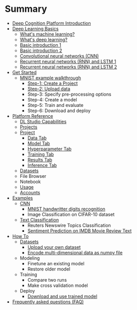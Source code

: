 # Summary

* [Deep Cognition Platform Introduction](deep-learning-studio.md)
* [Deep Learning Basics](README.md)
  * [What's machine learning?](whats-machine-learning.md)
  * [What's deep learning?](chapter-2.md)
  * [Basic introduction 1](introduction-to-deep-learning-by-luis-serrano.md)
  * [Basic introduction 2](how-deep-learning-work-by-brandon-rohrer.md)
  * [Convolutional neural networks \(CNN\)](convolutional-neural-layer.md)
  * [Recurrent neural networks \(RNN\) and LSTM 1](recurrent-neural-networks-rnn-and-lstm.md)
  * [Recurrent neural networks \(RNN\) and LSTM 2](sequence-learning-with-rnn.md)
* [Get Started](get-started.md)
  * [MNIST example walkthrough](get-started/example-walkthrough.md)
    * [Step-1: Create a Project](get-started/step-1-create-a-project.md)
    * [Step-2: Upload data](get-started/step-2-upload-data.md)
    * Step-3: Specify pre-processing options
    * Step-4: Create a model
    * Step-5: Train and evaluate
    * Step-6: Download and deploy
* [Platform Reference](software-reference.md)
  * [DL Studio Capabilities](dl-studio-capabilities.md)
  * [Projects](software-reference/project-tab.md)
  * [Project](software-reference/project-page.md)
    * [Data Tab](software-reference/data-tab.md)
    * [Model Tab](software-reference/model-tab.md)
    * [Hyperparameter Tab](software-reference/hyperparameter-tab.md)
    * [Training Tab](software-reference/training-tab.md)
    * [Results Tab](software-reference/results-tab.md)
    * [Inference Tab](software-reference/inference-tab.md)
  * [Datasets](software-reference/dataset-page.md)
  * File Browser
  * Notebook
  * [Usage](software-reference/usage-page.md)
  * [Accounts](software-reference/accounts-page.md)
* [Examples](examples.md)
  * [CNN](examples/cnn.md)
    * [MNIST handwritter digits recognition](examples/mnist-handwritter-digits-recognition.md)
    * Image Classification on CIFAR-10 dataset
  * [Text Classification](examples/text-classification.md)
    * Reuters Newswire Topics Classification
    * [Sentiment Prediction on IMDB Movie Review Text](examples/sentiment-prediction-on-imdb-movie-review-text.md)
* [How To](how-to.md)
  * [Datasets](d)
    * [Upload your own dataset](upload-your-own-dataset.md)
    * [Encode multi-dimensional data as numpy file](encode-multi-dimensional-data-as-numpy-file.md)
  * Modeling
    * Finetune an existing model
    * Restore older model
  * Training
    * Compare two runs
    * Make cross validation model
  * Deploy
    * [Download and use trained model](download-and-use-trained-model.md)
* [Frequently asked questions \(FAQ\)](frequently-asked-questions-faq.md)

